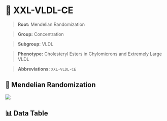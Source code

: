 # 🧪 XXL-VLDL-CE

> **Root:** Mendelian Randomization

> **Group:** Concentration  

> **Subgroup:** VLDL

> **Phenotype:** Cholesteryl Esters in Chylomicrons and Extremely Large VLDL  

> **Abbreviations:** `XXL-VLDL-CE`

## 🧬 Mendelian Randomization  

<img src="/MR/Figures/Inverse/XXLhengxianVLDLhengxianCE.png"/>


## 📊 Data Table


<CsvTableMRI src="/MR_Data/Inverse/XXLhengxianVLDLhengxianCE.csv"/>
